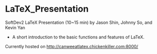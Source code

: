 # LaTeX_Presentation
SoftDev2 LaTeX Presentation (10~15 min) by Jason Shin, Johnny So, and Kevin Yan

- A short introduction to the basic functions and features of LaTeX.

Currently hosted on http://canweeatlatex.chickenkiller.com:8000/
